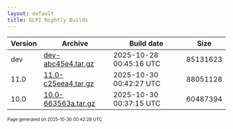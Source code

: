 ```yaml
---
layout: default
title: GLPI Nightly Builds
---
```


Version|Archive|Build date|Size
---|---|---|---
dev|[dev-abc45e4.tar.gz](dev-abc45e4.tar.gz)|2025-10-28 00:45:16 UTC|85131623
11.0|[11.0-c25eea4.tar.gz](11.0-c25eea4.tar.gz)|2025-10-30 00:42:27 UTC|88051128
10.0|[10.0-663563a.tar.gz](10.0-663563a.tar.gz)|2025-10-30 00:37:15 UTC|60487394

<font size="1">Page generated on 2025-10-30 00:42:28 UTC</font>
